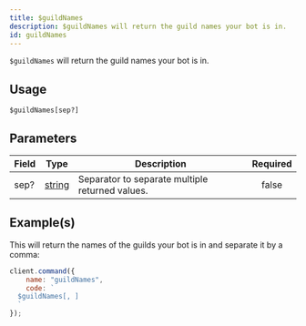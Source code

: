 ```yaml
---
title: $guildNames
description: $guildNames will return the guild names your bot is in.
id: guildNames
---
```


`$guildNames` will return the guild names your bot is in.

## Usage

```aoi
$guildNames[sep?]
```

## Parameters

| Field | Type                                                                                              | Description                                     | Required |
| ----- | ------------------------------------------------------------------------------------------------- | ----------------------------------------------- | :------: |
| sep?  | [string](https://developer.mozilla.org/en-US/docs/Web/JavaScript/Reference/Global_Objects/String) | Separator to separate multiple returned values. |  false   |

## Example(s)

This will return the names of the guilds your bot is in and separate it by a comma:

```javascript
client.command({
    name: "guildNames",
    code: `
  $guildNames[, ]
  `
});
```
